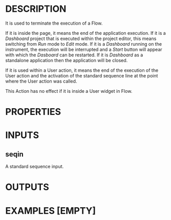 # DESCRIPTION

It is used to terminate the execution of a Flow.

If it is inside the page, it means the end of the application execution. If it is a _Dashboard_ project that is executed within the project editor, this means switching from _Run_ mode to _Edit_ mode. 
If it is a _Dashboard_ running on the instrument, the execution will be interrupted and a _Start_ button will appear with which the _Dasboard_ can be restarted.
If it is _Dashboard_ as a standalone application then the application will be closed.

If it is used within a User action, it means the end of the execution of the User action and the activation of the standard sequence line at the point where the User action was called.

This Action has no effect if it is inside a User widget in Flow.

# PROPERTIES

# INPUTS

## seqin

A standard sequence input.

# OUTPUTS

# EXAMPLES [EMPTY]
